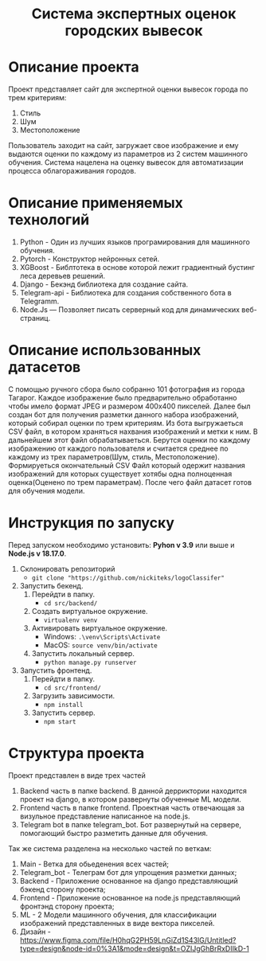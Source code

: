 <h1 align = "center">Система экспертных оценок городских вывесок</h1>

#  Описание проекта
Проект представляет сайт для экспертной оценки вывесок города по трем критериям:
1. Стиль
2. Шум
3. Местоположение

Пользователь заходит на сайт, загружает свое изображение и ему выдаются оценки по каждому из параметров из 2 систем машинного обучения. Система нацелена на оценку вывесок для автоматизации процесса облагораживания городов.

#  Описание применяемых технологий
1. Python - Один из лучших языков програмирования для машинного обучения.
2. Pytorch - Конструктор нейронных сетей. 
3. XGBoost - Библтотека в основе которой лежит градиентный бустинг леса деревьев решений.
4. Django - Бекэнд библиотека для создание сайта.
5. Telegram-api - Библиотека для создания собственного бота в Telegramm.
6. Node.Js — Позволяет писать серверный код для динамических веб-страниц.

#  Описание использованных датасетов

С помощью ручного сбора было собранно 101 фотография из города Тагарог. Каждое изображение было предварительно обработанно чтобы имело формат JPEG и размером 400х400 пикселей. Далее был создан бот для получения разметки данного набора изображений, который собирал оценки по трем критериям. Из бота выгружаеться CSV файл, в котором храняться нахвания изображений и метки к ним. В дальнейшем этот файл обрабатываеться. Берутся оценки по каждому изображению от каждого пользователя и считается среднее по каждому из трех параметров(Шум, стиль, Местоположение). Формируеться окончательный CSV Файл который одержит названия изображений для которых существует хотябы одна полноценная оценка(Оценено по трем параметрам). После чего файл датасет готов для обучения модели.

#  Инструкция по запуску
Перед запуском необходимо установить: **Pyhon v 3.9** или выше и **Node.js v 18.17.0**.

1. Склонировать репозиторий
    * `git clone "https://github.com/nickiteks/logoClassifer"`
2. Запустить бекенд.
    1. Перейдти в папку.
        * `cd src/backend/`
    2. Создать виртуальное окружение.
        * `virtualenv venv`
    3. Активировать виртуальное окружение.
        * Windows: `.\venv\Scripts\Activate`
        * MacOS: `source venv/bin/activate`
    4. Запустить локальный сервер.
        * `python manage.py runserver`
3.	Запустить фронтенд.
    1. Перейдти в папку.
       * `cd src/frontend/`
    2. Загрузить зависимости.
       * `npm install`
    3. Запустить сервер.
       * `npm start`

# Структура проекта

Проект представлен в виде трех частей
1. Backend часть в папке backend. В данной дерриктории находится проект на django, в котором развернуты обученные ML модели.
2. Frontend часть в папке frontend. Проектная часть отвечающая за визульное представление написанное на node.js.
3. Telegram bot в папке telegram_bot. Бот развернутый на сервере, помогающий быстро разметить данные для обучения.

Так же система разделена на несколько частей по веткам:
1. Main - Ветка для обьеденения всех частей;
2. Telegram_bot - Телеграм бот для упрощения разметки данных;
3. Backend - Приложение основанное на django представляющий бэкенд сторону проекта;
4. Frontend - Приложение основанное на node.js представляющий фронтэнд сторону проекта;
5. ML - 2 Модели машинного обучения, для классификации изображений представленных в виде вектора пикселей.
6. Дизайн - https://www.figma.com/file/H0hqG2PH59LnGiZd1S43lG/Untitled?type=design&node-id=0%3A1&mode=design&t=OZIJgGhBrRxDIIkD-1
